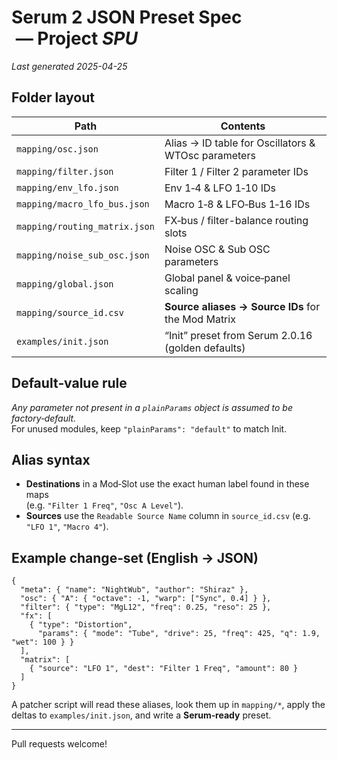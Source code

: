 
# Serum 2 JSON Preset Spec  — Project *SPU*

_Last generated 2025-04-25_

## Folder layout
| Path | Contents |
|------|----------|
| `mapping/osc.json` | Alias → ID table for Oscillators & WTOsc parameters |
| `mapping/filter.json` | Filter 1 / Filter 2 parameter IDs |
| `mapping/env_lfo.json` | Env 1‑4 & LFO 1‑10 IDs |
| `mapping/macro_lfo_bus.json` | Macro 1‑8 & LFO‑Bus 1‑16 IDs |
| `mapping/routing_matrix.json` | FX‑bus / filter-balance routing slots |
| `mapping/noise_sub_osc.json` | Noise OSC & Sub OSC parameters |
| `mapping/global.json` | Global panel & voice‑panel scaling |
| `mapping/source_id.csv` | **Source aliases → Source IDs** for the Mod Matrix |
| `examples/init.json` | “Init” preset from Serum 2.0.16 (golden defaults) |

## Default‑value rule
*Any parameter not present in a `plainParams` object is assumed to be factory‑default.*  
For unused modules, keep `"plainParams": "default"` to match Init.

## Alias syntax
* **Destinations** in a Mod‑Slot use the exact human label found in these maps  
  (e.g. `"Filter 1 Freq"`, `"Osc A Level"`).
* **Sources** use the `Readable Source Name` column in `source_id.csv` (e.g. `"LFO 1"`, `"Macro 4"`).

## Example change‑set (English → JSON)
```jsonc
{
  "meta": { "name": "NightWub", "author": "Shiraz" },
  "osc": { "A": { "octave": -1, "warp": ["Sync", 0.4] } },
  "filter": { "type": "MgL12", "freq": 0.25, "reso": 25 },
  "fx": [
    { "type": "Distortion",
      "params": { "mode": "Tube", "drive": 25, "freq": 425, "q": 1.9, "wet": 100 } }
  ],
  "matrix": [
    { "source": "LFO 1", "dest": "Filter 1 Freq", "amount": 80 }
  ]
}
```

A patcher script will read these aliases, look them up in `mapping/*`, apply the deltas to `examples/init.json`, and write a **Serum‑ready** preset.

---
Pull requests welcome!
